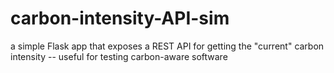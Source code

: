 # carbon-intensity-API-sim
a simple Flask app that exposes a REST API for getting the "current" carbon intensity -- useful for testing carbon-aware software
